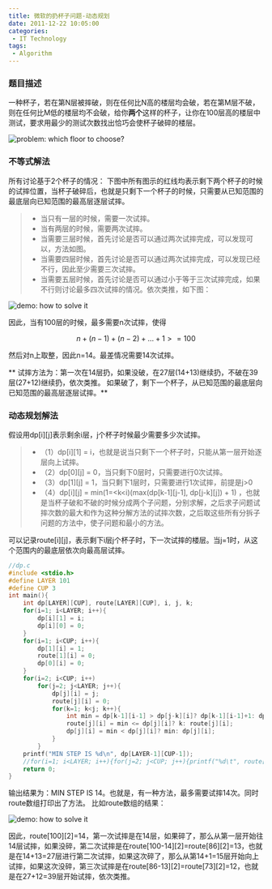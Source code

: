 ```yaml
---
title: 微软的扔杯子问题-动态规划
date: 2011-12-22 10:05:00
categories:
 - IT Technology
tags:
 - Algorithm
---
```


### 题目描述

一种杯子，若在第N层被摔破，则在任何比N高的楼层均会破，若在第M层不破，则在任何比M低的楼层均不会破，给你**两个**这样的杯子，让你在100层高的楼层中测试，要求用最少的测试次数找出恰巧会使杯子破碎的楼层。

<!-- more -->

![problem: which floor to choose?](problem.gif)

### 不等式解法

所有讨论基于2个杯子的情况：
下图中所有图示的红线均表示剩下两个杯子的时候的试摔位置，当杯子破碎后，也就是只剩下一个杯子的时候，只需要从已知范围的最底层向已知范围的最高层逐层试摔。

> * 当只有一层的时候，需要一次试摔。
> * 当有两层的时候，需要两次试摔。
> * 当需要三层时候，首先讨论是否可以通过两次试摔完成，可以发现可以，方法如图。
> * 当需要四层时候，首先讨论是否可以通过两次试摔完成，可以发现已经不行，因此至少需要三次试摔。
> * 当需要五层时候，首先讨论是否可以通过小于等于三次试摔完成，如果不行则讨论最多四次试摔的情况。依次类推，如下图：

![demo: how to solve it](solution1.gif)

因此，当有100层的时候，最多需要n次试摔，使得

$$ {n+(n-1)+(n-2)+...+1 >= 100} \tag{1} $$

然后对n上取整，因此n=14。最差情况需要14次试摔。

** 试摔方法为：第一次在14层扔，如果没破，在27层(14+13)继续扔，不破在39层(27+12)继续扔，依次类推。 如果破了，剩下一个杯子，从已知范围的最底层向已知范围的最高层逐层试摔。**

### 动态规划解法

假设用dp[i][j]表示剩余i层，j个杯子时候最少需要多少次试摔。
> * （1）dp[i][1] = i，也就是说当只剩下一个杯子时，只能从第一层开始逐层向上试摔。
> * （2）dp[0][j] = 0，当只剩下0层时，只需要进行0次试摔。
> * （3）dp[1][j] = 1，当只剩下1层时，只需要进行1次试摔，前提是j>0
> * （4）dp[i][j] = min(1=<k<i)(max(dp[k-1][j-1], dp[j-k][j]) + 1)
，也就是当杯子破和不破的时候分成两个子问题，分别求解，之后求子问题试摔次数的最大和作为这种分解方法的试摔次数，之后取这些所有分拆子问题的方法中，使子问题和最小的方法。

可以记录route[i][j]，表示剩下i层j个杯子时，下一次试摔的楼层。当j=1时，从这个范围内的最底层依次向最高层试摔。

```c++
//dp.c  
#include <stdio.h>  
#define LAYER 101  
#define CUP 3  
int main(){  
    int dp[LAYER][CUP], route[LAYER][CUP], i, j, k;  
    for(i=1; i<LAYER; i++){  
        dp[i][1] = i;   
        dp[i][0] = 0;  
    }  
    for(i=1; i<CUP; i++){   
        dp[1][i] = 1;  
        route[1][i] = 0;  
        dp[0][i] = 0;  
    }   
    for(i=2; i<CUP; i++)  
        for(j=2; j<LAYER; j++){  
            dp[j][i] = j;  
            route[j][i] = 0;  
            for(k=1; k<j; k++){  
                int min = dp[k-1][i-1] > dp[j-k][i]? dp[k-1][i-1]+1: dp[j-k][i]+1;  
                route[j][i] = min <= dp[j][i]? k: route[j][i];  
                dp[j][i] = min < dp[j][i]? min: dp[j][i];  
            }  
        }  
    printf("MIN STEP IS %d\n", dp[LAYER-1][CUP-1]);  
    //for(i=1; i<LAYER; i++){for(j=2; j<CUP; j++){printf("%d\t", route[i][j]);} printf("\n");}  
    return 0;  
}  
```

输出结果为：MIN STEP IS 14。也就是，有一种方法，最多需要试摔14次。同时route数组打印出了方法。
比如route数组的结果：

![demo: how to solve it](solution2.gif)

因此，route[100][2]=14，第一次试摔是在14层，如果碎了，那么从第一层开始往14层试摔，如果没碎，第二次试摔是在route[100-14][2]=route[86][2]=13，也就是在14+13=27层进行第二次试摔，如果这次碎了，那么从第14+1=15层开始向上试摔，如果这次没碎，第三次试摔是在route[86-13][2]=route[73][2]=12，也就是在27+12=39层开始试摔，依次类推。
